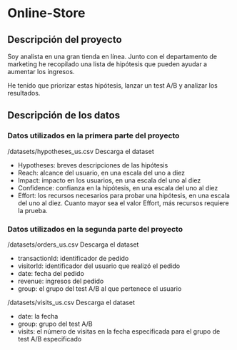 # Online-Store

## Descripción del proyecto
Soy analista en una gran tienda en línea. Junto con el departamento de marketing he recopilado una lista de hipótesis que pueden ayudar a aumentar los ingresos. 

He tenido que priorizar estas hipótesis, lanzar un test A/B y analizar los resultados.

## Descripción de los datos
### Datos utilizados en la primera parte del proyecto

/datasets/hypotheses_us.csv Descarga el dataset

- Hypotheses: breves descripciones de las hipótesis
- Reach: alcance del usuario, en una escala del uno a diez
- Impact: impacto en los usuarios, en una escala del uno al diez
- Confidence: confianza en la hipótesis, en una escala del uno al diez
- Effort: los recursos necesarios para probar una hipótesis, en una escala del uno al diez. Cuanto mayor sea el valor Effort, más recursos requiere la prueba.

### Datos utilizados en la segunda parte del proyecto

 /datasets/orders_us.csv Descarga el dataset

- transactionId: identificador de pedido
- visitorId: identificador del usuario que realizó el pedido
- date: fecha del pedido
- revenue: ingresos del pedido
- group: el grupo del test A/B al que pertenece el usuario

/datasets/visits_us.csv Descarga el dataset

- date: la fecha
- group: grupo del test A/B
- visits: el número de visitas en la fecha especificada para el grupo de test A/B especificado
